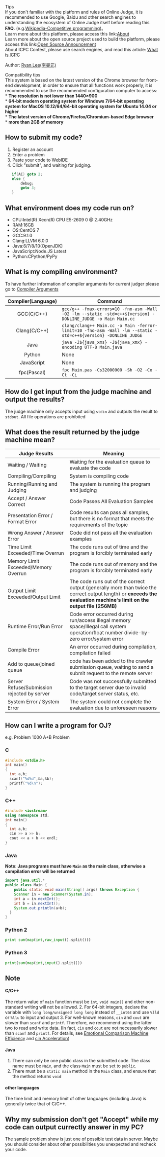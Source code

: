<div class="ui warning message">
<div class="header">Tips</div>
If you don't familiar with the platform and rules of Online Judge, it is recommended to use Google, Baidu and other search engines to understanding the ecosystem of Online Judge itself before reading this <b>FAQ</b>.
(e.g.<a href="https://en.wikipedia.org/wiki/Competitive_programming" target="_blank">Wikipedia-Competitive programming</a>)。
<br>
Learn more about this platform, please access this link:<a href="about" target="_blank">About</a>
<br>
Learn more about the open source project used to build the platform, please access this link:<a href="opensource" target="_blank">Open Source Announcement</a>
<br>
About ICPC Contest, please use search engines, and read this article: <a href="/about/icpc" target="_blank">What is ICPC</a>
</div>

Author: [Ryan Lee(李昊元)](/user/2016011253)

<div class="ui message">
<div class="header">Compatibility tips</div>
This system is based on the latest version of the Chrome browser for front-end development, in order to ensure that all functions work properly, it is recommended to use the recommended configuration computer to access:
<br>
* <b>The resolution is not lower than 1440×900</b><br>
* <b>64-bit modern operating system for Windows 7/64-bit operating system for MacOS 10.12/64/64-bit operating system for Ubuntu 14.04 or higher</b><br>
* <b>The latest version of Chrome/Firefox/Chromium-based Edge browser</b><br>
* <b>more than 2GB of memory</b><br>
</div>

## How to submit my code?

1. Register an account
2. Enter a problem
3. Paste your code to WebIDE
4. Click "submit", and waiting for judging.
```cpp
   if(AC) goto 2;
   else {
       debug;
       goto 3;
   }
```
## What environment does my code run on?

- CPU:Intel(R) Xeon(R) CPU E5-2609 0 @ 2.40GHz
- RAM:16GB
- OS:CentOS 7
- GCC:9.1.0
- Clang:LLVM 6.0.0
- Java:6/7/8/10(OpenJDK)
- JavaScript:Node.JS Latest
- Python:CPython/PyPy
## What is my compiling environment?

To have further information of compiler arguments for current judger please go to [Compiler Arguments](/system/compile_arguments)

| Compiler(Language) | Command                                                                                                        |
|:------------------:| -------------------------------------------------------------------------------------------------------------- |
| GCC(C/C++)         | `gcc/g++ -fmax-errors=10 -fno-asm -Wall -O2 -lm --static -std=c++${version} -DONLINE_JUDGE -o Main Main.cc `   |
| Clang(C/C++)       | `clang/clang++ Main.cc -o Main -ferror-limit=10 -fno-asm -Wall -lm --static -std=c++${version} -DONLINE_JUDGE` |
| Java               | `java -J${java_xms} -J${java_xmx} -encoding UTF-8 Main.java`                                                   |
| Python             | None                                                                                                           |
| JavaScript         | None                                                                                                           |
| fpc(Pascal)        | `fpc Main.pas -Cs32000000 -Sh -O2 -Co -Ct -Ci`                                                                 |



## How do I get input from the judge machine and output the results?

The judge machine only accepts input using `stdin` and outputs the result to `stdout`. All file operations are prohibited
## What does the result returned by the judge machine mean?

| Judge Results | Meaning |
| -------------------------- | -------------------------------------------- |
|Waiting / Waiting | Waiting for the evaluation queue to evaluate the code |
| Compiling/Compiling | System is compiling code |
| Running/Running and Judging | The system is running the program and judging |
| Accept / Answer Correct | Code Passes All Evaluation Samples |
| Presentation Error / Format Error | Code results can pass all samples, but there is no format that meets the requirements of the topic |
| Wrong Answer / Answer Error | Code did not pass all the evaluation examples |
|Time Limit Exceeded/Time Overrun | The code runs out of time and the program is forcibly terminated early |
|Memory Limit Exceeded/Memory Overrun | The code runs out of memory and the program is forcibly terminated early |
|Output Limit Exceeded/Output Limit | The code runs out of the correct output (generally more than twice the correct output length) or **exceeds the evaluation machine's limit on the output file (256MB)** |
|Runtime Error/Run Error | Code error occurred during run/access illegal memory space/Illegal call system operation/float number divide-by-zero error/system error |
| Compile Error | An error occurred during compilation, compilation failed |
|Add to queue/joined queue | code has been added to the crawler submission queue, waiting to send a submit request to the remote server |
| Server Refuse/Submission rejected by server | Code was not successfully submitted to the target server due to invalid code/target server status, etc. |
| System Error / System Error | The system could not complete the evaluation due to unforeseen reasons |


## How can I write a program for OJ?

e.g. Problem 1000 A+B Problem 

### C

```c
#include <stdio.h>
int main()
{
  int a,b;
  scanf("%d%d",&a,&b);
  printf("%d\n");
}
```

### C++

```c++
#include <iostream>
using namespace std;
int main()
{
  int a,b;
  cin >> a >> b;
  cout << a + b << endl;
}
```

### Java

**Note: Java programs must have `Main` as the main class, otherwise a compilation error will be returned**

```java
import java.util.*
public class Main {
	public static void main(String[] args) throws Exception {
  	Scanner in = new Scanner(System.in);
    int a = in.nextInt();
    int b = in.nextInt();
    System.out.println(a+b);
  }
}
```

### Python 2

```python
print sum(map(int,raw_input().split()))
```

### Python 3

```python
print(sum(map(int,input().split()))
```

## Note

#### C/C++

The return value of `main` function must be `int`, `void main()` and other non-standard writing will not be allowed.
2. For 64-bit integers, declare the variable with `long long/unsigned long long` instead of `__int64` and use `%lld` or `%llu` to input and output
3. For well-known reasons, `cin` and `cout` are slower than `scanf` and `printf`. Therefore, we recommend using the latter two to read and write data. (In fact, `cin` and `cout` are not necessarily slower than `scanf` and `printf`. For details, see [Emotional Comparison Machine Efficiency](/discuss/thread/8) and [cin Acceleration](http://www.hankcs.com/program/cpp/cin-tie-with-sync\_with\_stdio-acceleration-input-and-output.html))
#### Java

1. There can only be one public class in the submitted code. The class name must be `Main`, and the class `Main` must be set to `public`.
2. There must be a `static main` method in the `Main` class, and ensure that the method returns `void`
#### other languages

The time limit and memory limit of other languages (including Java) is generally twice that of C/C++.

## Why my submission don't get "Accept" while my code can output currectly answer in my PC?

The sample problem show is just one of possible test data in server. Maybe you should consider about other possibilities you unexpected and recheck your code.
